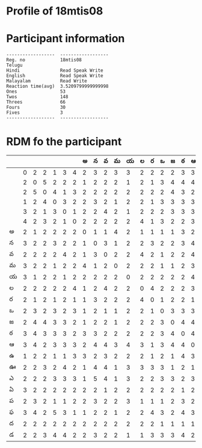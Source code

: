 
Profile of 18mtis08
===================

# Participant information



```
------------------  ------------------
Reg. no             18mtis08
Telugu
Hindi               Read Speak Write
English             Read Speak Write
Malayalam           Read Write
Reaction time(avg)  3.5209799999999998
Ones                53
Twos                148
Threes              66
Fours               30
Fives               3
------------------  ------------------
```  

# RDM fo the participant
  
  
|     |     |     |     |     |     |     |   అ |   న |   వ |   మ |   య |   ల |   ర |   ఒ |   జ |   ఠ |   ఆ |   ఉ |   ఊ |   ఎ |   ఏ |   ప |   ఫ |   ద |   డ |
|-----|-----|-----|-----|-----|-----|-----|-----|-----|-----|-----|-----|-----|-----|-----|-----|-----|-----|-----|-----|-----|-----|-----|-----|-----|-----|
|     |   0 |   2 |   2 |   1 |   3 |   4 |   2 |   3 |   2 |   3 |   3 |   2 |   2 |   2 |   2 |   3 |   3 |   1 |   2 |   2 |   3 |   2 |   3 |   2 |   2 |
|     |   2 |   0 |   5 |   2 |   2 |   2 |   1 |   2 |   2 |   2 |   1 |   2 |   1 |   3 |   4 |   4 |   4 |   2 |   2 |   2 |   2 |   3 |   4 |   2 |   2 |
|     |   2 |   5 |   0 |   4 |   1 |   3 |   2 |   2 |   2 |   2 |   2 |   2 |   2 |   2 |   4 |   3 |   2 |   2 |   3 |   2 |   2 |   2 |   2 |   2 |   3 |
|     |   1 |   2 |   4 |   0 |   3 |   2 |   2 |   3 |   2 |   1 |   2 |   2 |   1 |   3 |   3 |   3 |   3 |   1 |   2 |   3 |   2 |   1 |   5 |   2 |   4 |
|     |   3 |   2 |   1 |   3 |   0 |   1 |   2 |   2 |   4 |   2 |   1 |   2 |   2 |   2 |   3 |   3 |   3 |   1 |   4 |   3 |   2 |   1 |   3 |   2 |   4 |
|     |   4 |   2 |   3 |   2 |   1 |   0 |   2 |   2 |   2 |   2 |   2 |   4 |   1 |   3 |   2 |   2 |   3 |   3 |   2 |   3 |   2 |   2 |   1 |   2 |   2 |
| అ   |   2 |   1 |   2 |   2 |   2 |   2 |   0 |   1 |   1 |   4 |   2 |   1 |   1 |   1 |   1 |   3 |   2 |   3 |   1 |   1 |   2 |   2 |   1 |   2 |   2 |
| న   |   3 |   2 |   2 |   3 |   2 |   2 |   1 |   0 |   3 |   1 |   2 |   2 |   3 |   2 |   2 |   3 |   4 |   2 |   4 |   5 |   2 |   3 |   2 |   2 |   3 |
| వ   |   2 |   2 |   2 |   2 |   4 |   2 |   1 |   3 |   0 |   2 |   2 |   4 |   2 |   1 |   2 |   2 |   4 |   3 |   4 |   4 |   1 |   2 |   2 |   2 |   2 |
| మ   |   3 |   2 |   2 |   1 |   2 |   2 |   4 |   1 |   2 |   0 |   2 |   2 |   2 |   1 |   1 |   2 |   3 |   2 |   1 |   1 |   2 |   2 |   1 |   2 |   2 |
| య   |   3 |   1 |   2 |   2 |   1 |   2 |   2 |   2 |   2 |   2 |   0 |   2 |   2 |   2 |   2 |   2 |   4 |   2 |   3 |   3 |   2 |   3 |   2 |   2 |   1 |
| ల   |   2 |   2 |   2 |   2 |   2 |   4 |   1 |   2 |   4 |   2 |   2 |   0 |   4 |   2 |   2 |   2 |   3 |   2 |   3 |   2 |   2 |   1 |   2 |   2 |   1 |
| ర   |   2 |   1 |   2 |   1 |   2 |   1 |   1 |   3 |   2 |   2 |   2 |   4 |   0 |   1 |   2 |   2 |   1 |   1 |   3 |   2 |   2 |   1 |   4 |   2 |   3 |
| ఒ   |   2 |   3 |   2 |   3 |   2 |   3 |   1 |   2 |   1 |   1 |   2 |   2 |   1 |   0 |   3 |   3 |   3 |   2 |   3 |   3 |   2 |   1 |   3 |   1 |   3 |
| జ   |   2 |   4 |   4 |   3 |   3 |   2 |   1 |   2 |   2 |   1 |   2 |   2 |   2 |   3 |   0 |   4 |   4 |   1 |   1 |   3 |   2 |   2 |   2 |   1 |   3 |
| ఠ   |   3 |   4 |   3 |   3 |   3 |   2 |   3 |   3 |   2 |   2 |   2 |   2 |   2 |   3 |   4 |   0 |   4 |   4 |   2 |   2 |   1 |   3 |   4 |   1 |   4 |
| ఆ   |   3 |   4 |   2 |   3 |   3 |   3 |   2 |   4 |   4 |   3 |   4 |   3 |   1 |   3 |   4 |   4 |   0 |   3 |   1 |   3 |   2 |   2 |   3 |   1 |   2 |
| ఉ   |   1 |   2 |   2 |   1 |   1 |   3 |   3 |   2 |   3 |   2 |   2 |   2 |   1 |   2 |   1 |   4 |   3 |   0 |   3 |   3 |   2 |   2 |   2 |   2 |   2 |
| ఊ   |   2 |   2 |   3 |   2 |   4 |   2 |   1 |   4 |   4 |   1 |   3 |   3 |   3 |   3 |   1 |   2 |   1 |   3 |   0 |   3 |   3 |   2 |   3 |   4 |   3 |
| ఎ   |   2 |   2 |   2 |   3 |   3 |   3 |   1 |   5 |   4 |   1 |   3 |   2 |   2 |   3 |   3 |   2 |   3 |   3 |   3 |   0 |   2 |   2 |   1 |   2 |   2 |
| ఏ   |   3 |   2 |   2 |   2 |   2 |   2 |   2 |   2 |   1 |   2 |   2 |   2 |   2 |   2 |   2 |   1 |   2 |   2 |   3 |   2 |   0 |   1 |   1 |   1 |   2 |
| ప   |   2 |   3 |   2 |   1 |   1 |   2 |   2 |   3 |   2 |   2 |   3 |   1 |   1 |   1 |   2 |   3 |   2 |   2 |   2 |   2 |   1 |   0 |   2 |   2 |   2 |
| ఫ   |   3 |   4 |   2 |   5 |   3 |   1 |   1 |   2 |   2 |   1 |   2 |   2 |   4 |   3 |   2 |   4 |   3 |   2 |   3 |   1 |   1 |   2 |   0 |   2 |   4 |
| ద   |   2 |   2 |   2 |   2 |   2 |   2 |   2 |   2 |   2 |   2 |   2 |   2 |   2 |   1 |   1 |   1 |   1 |   2 |   4 |   2 |   1 |   2 |   2 |   0 |   3 |
| డ   |   2 |   2 |   3 |   4 |   4 |   2 |   2 |   3 |   2 |   2 |   1 |   1 |   3 |   3 |   3 |   4 |   2 |   2 |   3 |   2 |   2 |   2 |   4 |   3 |   0 |